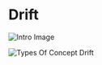 # Drift
![Intro Image](https://github.com/its-harshil/Drift/blob/main/introimg.png)



![Types Of Concept Drift](https://github.com/its-harshil/Drift/blob/main/conceptdriftimg.jpg)

